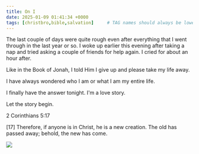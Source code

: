 ```yaml
---
title: On I
date: 2025-01-09 01:41:34 +0000
tags: [christbro,bible,salvation]     # TAG names should always be lowercase
---
```


The last couple of days were quite rough even after everything that I went through in the last year or so. I woke up earlier this evening after taking a nap and tried asking a couple of friends for help again. I cried for about an hour after.

Like in the Book of Jonah, I told Him I give up and please take my life away.

I have always wondered who I am or what I am my entire life.

I finally have the answer tonight. I'm a love story.

Let the story begin.

2 Corinthians 5:17

[17] Therefore, if anyone is in Christ, he is a new creation. The old has passed away; behold, the new has come.

![](/XSCtEs4rMXg4SnRi.jpeg)